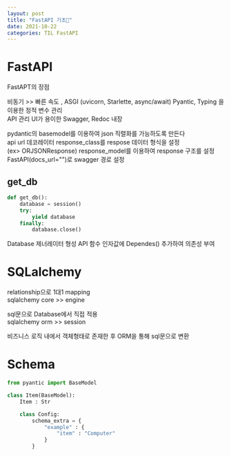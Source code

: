 ```yaml
---
layout: post
title: "FastAPI 기초💬"
date: 2021-10-22
categories: TIL FastAPI
---
```


# FastAPI

FastAPT의 장점 

비동기 >> 빠른 속도 , ASGI
(uvicorn, Starlette, async/await)
Pyantic, Typing 을 이용한 정적 변수 관리  
API 관리 UI가 용이한 Swagger, Redoc 내장  


pydantic의 basemodel를 이용하여 json 직렬화를 가능하도록 만든다  
api url 데코레이터 response_class를 respose 데이터 형식을 설정  
(ex> ORJSONResponse)
response_model를 이용하여 response 구조를 설정  
FastAPI(docs_url="")로 swagger 경로 설정

## get_db

```python
def get_db():
    database = session()
    try:
        yield database
    finally:
        database.close()
```

Database 제너레이터 형성 
API 함수 인자값에 Dependes() 추가하여 의존성 부여

# SQLalchemy 

relationship으로 1대1 mapping  
sqlalchemy core >> engine  

sql문으로 Database에서 직접 적용  
sqlalchemy orm >> session

비즈니스 로직 내에서 객체형태로 존재한 후 ORM을 통해 sql문으로 변환 

# Schema

```python
from pyantic import BaseModel

class Item(BaseModel):
    Item : Str

    class Config:
        schema_extra = {
            "example" : {
                "item" : "Computer"
            }
        }
```
